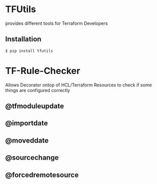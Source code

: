 # TFUtils

provides different tools for Terraform Developers

## Installation

```
$ pip install tfutils
```

# TF-Rule-Checker

Allows Decorator ontop of HCL/Terraform Resources to check if some things are configured correctly

## @tfmoduleupdate
## @importdate
## @moveddate
## @sourcechange
## @forcedremotesource
